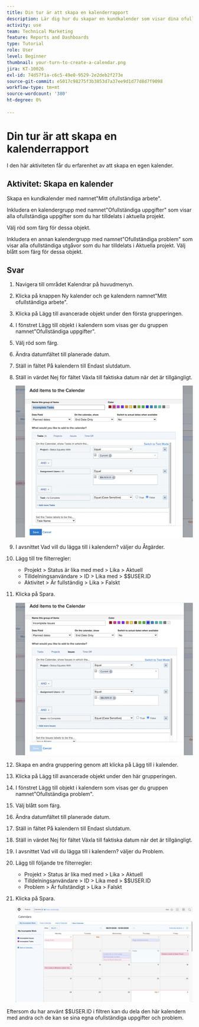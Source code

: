 ```yaml
---
title: Din tur är att skapa en kalenderrapport
description: Lär dig hur du skapar en kundkalender som visar dina ofullständiga uppgifter och problem.
activity: use
team: Technical Marketing
feature: Reports and Dashboards
type: Tutorial
role: User
level: Beginner
thumbnail: your-turn-to-create-a-calendar.png
jira: KT-10026
exl-id: 74d57f1a-c6c5-49e0-9529-2e2deb2f273e
source-git-commit: e5017c98275f3b3853d7a37ee9d1d77d8d7f9098
workflow-type: tm+mt
source-wordcount: '380'
ht-degree: 0%

---
```


# Din tur är att skapa en kalenderrapport

I den här aktiviteten får du erfarenhet av att skapa en egen kalender.

## Aktivitet: Skapa en kalender

Skapa en kundkalender med namnet&quot;Mitt ofullständiga arbete&quot;.

Inkludera en kalendergrupp med namnet&quot;Ofullständiga uppgifter&quot; som visar alla ofullständiga uppgifter som du har tilldelats i aktuella projekt.

Välj röd som färg för dessa objekt.

Inkludera en annan kalendergrupp med namnet&quot;Ofullständiga problem&quot; som visar alla ofullständiga utgåvor som du har tilldelats i Aktuella projekt. Välj blått som färg för dessa objekt.

## Svar

1. Navigera till området Kalendrar på huvudmenyn.
1. Klicka på knappen Ny kalender och ge kalendern namnet&quot;Mitt ofullständiga arbete&quot;.
1. Klicka på Lägg till avancerade objekt under den första grupperingen.
1. I fönstret Lägg till objekt i kalendern som visas ger du gruppen namnet&quot;Ofullständiga uppgifter&quot;.
1. Välj röd som färg.
1. Ändra datumfältet till planerade datum.
1. Ställ in fältet På kalendern till Endast slutdatum.
1. Ställ in värdet Nej för fältet Växla till faktiska datum när det är tillgängligt.

   ![En bild av skärmen som lägger till objekt i en kalender](assets/calendar-activity-1.png)

1. I avsnittet Vad vill du lägga till i kalendern? väljer du Åtgärder.
1. Lägg till tre filterregler:

   * Projekt > Status är lika med med > Lika > Aktuell
   * Tilldelningsanvändare > ID > Lika med > $$USER.ID
   * Aktivitet > Är fullständig > Lika > Falskt

1. Klicka på Spara.

   ![En bild av skärmen som lägger till objekt i en kalender](assets/calendar-activity-2.png)

1. Skapa en andra gruppering genom att klicka på Lägg till i kalender.
1. Klicka på Lägg till avancerade objekt under den här grupperingen.
1. I fönstret Lägg till objekt i kalendern som visas ger du gruppen namnet&quot;Ofullständiga problem&quot;.
1. Välj blått som färg.
1. Ändra datumfältet till planerade datum.
1. Ställ in fältet På kalendern till Endast slutdatum.
1. Ställ in värdet Nej för fältet Växla till faktiska datum när det är tillgängligt.
1. I avsnittet Vad vill du lägga till i kalendern? väljer du Problem.
1. Lägg till följande tre filterregler:

   * Projekt > Status är lika med med > Lika > Aktuell
   * Tilldelningsanvändare > ID > Lika med > $$USER.ID
   * Problem > Är fullständigt > Lika > Falskt

1. Klicka på Spara.

   ![En bild av skärmen som lägger till objekt i en kalender](assets/calendar-activity-3.png)

Eftersom du har använt $$USER.ID i filtren kan du dela den här kalendern med andra och de kan se sina egna ofullständiga uppgifter och problem.
